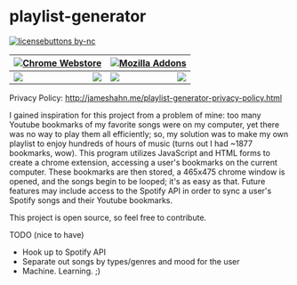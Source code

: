 # playlist-generator
[![licensebuttons by-nc](https://licensebuttons.net/l/by-nc/3.0/88x31.png)](https://creativecommons.org/licenses/by-nc/4.0)

[![Chrome Webstore](https://developer.chrome.com/webstore/images/ChromeWebStore_Badge_v2_206x58.png)](https://chrome.google.com/webstore/detail/playlist-generator/gcnopleiakgahapanbdcegkccdifbbae)|[![Mozilla Addons](https://addons.cdn.mozilla.net/static/img/addons-buttons/AMO-button_2.png)](https://addons.mozilla.org/en-US/firefox/addon/music-playlist-generator/)|
|---|-----|
|<img align="left" src="https://img.shields.io/chrome-web-store/users/gcnopleiakgahapanbdcegkccdifbbae.svg"> <img align="right" src="https://img.shields.io/chrome-web-store/rating/gcnopleiakgahapanbdcegkccdifbbae.svg">| <img align="left" src="https://img.shields.io/amo/users/music-playlist-generator.svg"> <img align="right" src="https://img.shields.io/amo/rating/music-playlist-generator.svg">|

Privacy Policy: http://jameshahn.me/playlist-generator-privacy-policy.html

I gained inspiration for this project from a problem of mine: too many Youtube bookmarks of my favorite songs were on my computer, yet there was no way to play them all efficiently; so, my solution was to make my own playlist to enjoy hundreds of hours of music (turns out I had ~1877 bookmarks, wow). This program utilizes JavaScript and HTML forms to create a chrome extension, accessing a user's bookmarks on the current computer. These bookmarks are then stored, a 465x475 chrome window is opened, and the songs begin to be looped; it's as easy as that. Future features may include access to the Spotify API in order to sync a user's Spotify songs and their Youtube bookmarks.

This project is open source, so feel free to contribute.

TODO (nice to have)
* Hook up to Spotify API
* Separate out songs by types/genres and mood for the user
* Machine. Learning. ;)
